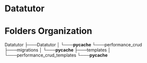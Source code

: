 # Datatutor


# Folders Organization

Datatutor
    ├───Datatutor
    │   └───__pycache__
    └───performance_crud
        ├───migrations
        │   └───__pycache__
        ├───templates
        │   └───performance_crud_templates 
        └───__pycache__

